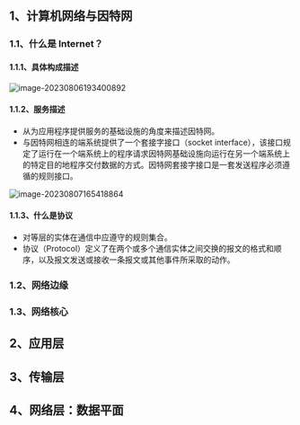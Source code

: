 ## 1、计算机网络与因特网

### 1.1、什么是 Internet？

#### 1.1.1、具体构成描述

![image-20230806193400892](https://zcw-typora.oss-cn-nanjing.aliyuncs.com/image-20230806193400892.png)





#### 1.1.2、服务描述

- 从为应用程序提供服务的基础设施的角度来描述因特网。
- 与因特网相连的端系统提供了一个套接字接口（socket interface），该接口规定了运行在一个端系统上的程序请求因特网基础设施向运行在另一个端系统上的特定目的地程序交付数据的方式。因特网套接字接口是一套发送程序必须遵循的规则接口。

![image-20230807165418864](https://zcw-typora.oss-cn-nanjing.aliyuncs.com/image-20230807165418864.png)



#### 1.1.3、什么是协议

- 对等层的实体在通信中应遵守的规则集合。
- 协议（Protocol）定义了在两个或多个通信实体之间交换的报文的格式和顺序，以及报文发送或接收一条报文或其他事件所采取的动作。





### 1.2、网络边缘





### 1.3、网络核心







## 2、应用层





## 3、传输层





## 4、网络层：数据平面



